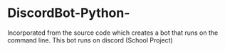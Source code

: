 # DiscordBot-Python-
Incorporated from the source code which creates a bot that runs on the command line. This bot runs on discord
(School Project)
